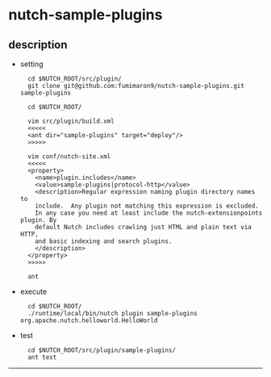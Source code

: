 nutch-sample-plugins
======================================================================

<a name="description">description</a>
----------------------------------------------------------------------

* setting

        cd $NUTCH_ROOT/src/plugin/
        git clone git@github.com:fumimaron9/nutch-sample-plugins.git sample-plugins

        cd $NUTCH_ROOT/

        vim src/plugin/build.xml
        <<<<<
        <ant dir="sample-plugins" target="deploy"/>
        >>>>>

        vim conf/nutch-site.xml
        <<<<<
        <property>
          <name>plugin.includes</name>
          <value>sample-plugins|protocol-http</value>
          <description>Regular expression naming plugin directory names to
          include.  Any plugin not matching this expression is excluded.
          In any case you need at least include the nutch-extensionpoints plugin. By
          default Nutch includes crawling just HTML and plain text via HTTP,
          and basic indexing and search plugins.
          </description>
        </property>
        >>>>>

        ant

* execute

        cd $NUTCH_ROOT/
        ./runtime/local/bin/nutch plugin sample-plugins org.apache.nutch.helloworld.HelloWorld

* test

        cd $NUTCH_ROOT/src/plugin/sample-plugins/
        ant test

----------------------------------------------------------------------
